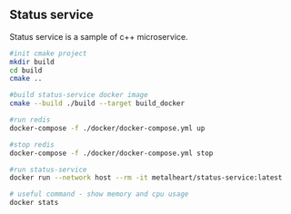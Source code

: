 ## Status service

Status service is a sample of c++ microservice. 

```bash
#init cmake project
mkdir build
cd build
cmake ..

#build status-service docker image
cmake --build ./build --target build_docker

#run redis
docker-compose -f ./docker/docker-compose.yml up

#stop redis
docker-compose -f ./docker/docker-compose.yml stop

#run status-service
docker run --network host --rm -it metalheart/status-service:latest 

# useful command - show memory and cpu usage
docker stats
```